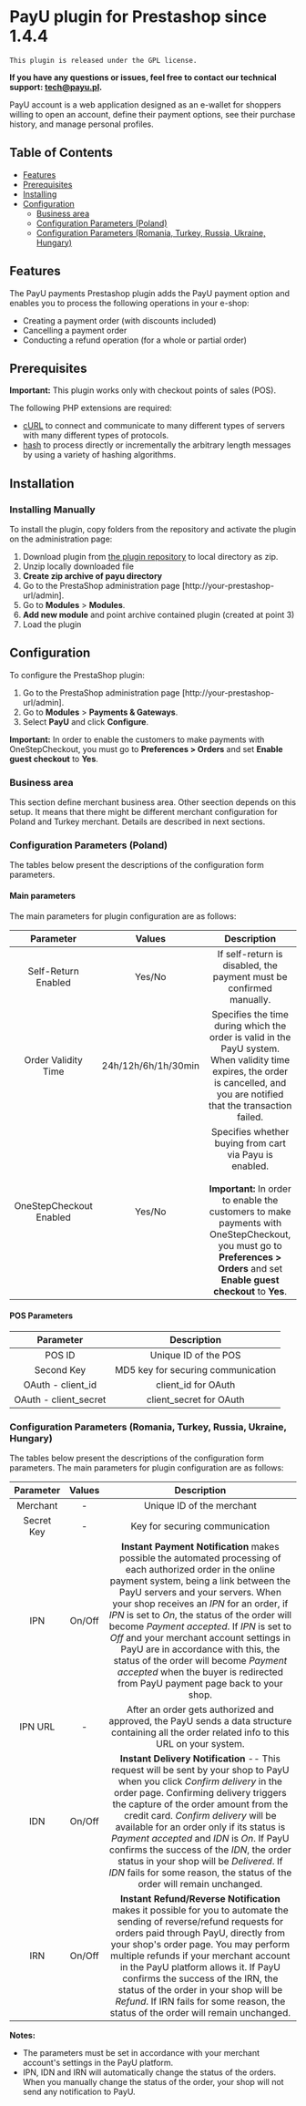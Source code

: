 # PayU plugin for Prestashop since 1.4.4
``This plugin is released under the GPL license.``

**If you have any questions or issues, feel free to contact our technical support: tech@payu.pl.**

PayU account is a web application designed as an e-wallet for shoppers willing to open an account, 
define their payment options, see their purchase history, and manage personal profiles.

## Table of Contents

* [Features](#features)
* [Prerequisites](#prerequisites) 
* [Installing](#installing-manually)
* [Configuration](#configuration)
    * [Business area](#business-area)
    * [Configuration Parameters (Poland)](#configuration-parameters-poland)
    * [Configuration Parameters (Romania, Turkey, Russia, Ukraine, Hungary)](#configuration-parameters-romania-turkey-russia-ukraine-hungary)

## Features
The PayU payments Prestashop plugin adds the PayU payment option and enables you to process the following operations in your e-shop:

* Creating a payment order (with discounts included)
* Cancelling a payment order
* Conducting a refund operation (for a whole or partial order)


## Prerequisites

**Important:** This plugin works only with checkout points of sales (POS).

The following PHP extensions are required:

* [cURL][ext2] to connect and communicate to many different types of servers with many different types of protocols.
* [hash][ext3] to process directly or incrementally the arbitrary length messages by using a variety of hashing algorithms.

## Installation

### Installing Manually

To install the plugin, copy folders from the repository and activate the plugin on the administration page:

1. Download plugin from [the plugin repository](https://github.com/PayU/plugin_prestashop) to local directory as zip.
2. Unzip locally downloaded file
3. **Create zip archive of payu directory**
4. Go to the PrestaShop administration page [http://your-prestashop-url/admin].
5. Go to **Modules** > **Modules**.
6. **Add new module** and point archive contained plugin (created at point 3)
7. Load the plugin


## Configuration

To configure the PrestaShop plugin:

1. Go to the PrestaShop administration page [http://your-prestashop-url/admin].
2. Go to **Modules** > **Payments & Gateways**.
3. Select **PayU** and click **Configure**.

**Important:** In order to enable the customers to make payments with OneStepCheckout, you must go to **Preferences > Orders** and set **Enable guest checkout** to **Yes**.

### Business area

This section define merchant business area. Other seection depends on this setup. It means that there might be different merchant configuration for Poland and Turkey merchant. 
Details are described in next sections.


### Configuration Parameters (Poland)

The tables below present the descriptions of the configuration form parameters.

#### Main parameters

The main parameters for plugin configuration are as follows:

| Parameter | Values | Description | 
|:---------:|:------:|:-----------:|
|Self-Return Enabled|Yes/No|If self-return is disabled, the payment must be confirmed manually.|
|Order Validity Time|24h/12h/6h/1h/30min|Specifies the time during which the order is valid in the PayU system. When validity time expires, the order is cancelled, and you are notified that the transaction failed.|
|OneStepCheckout Enabled|Yes/No|Specifies whether buying from cart via Payu is enabled. <br><br> **Important:** In order to enable the customers to make payments with OneStepCheckout, you must go to **Preferences > Orders** and set **Enable guest checkout** to **Yes**.|

#### POS Parameters

| Parameter | Description | 
|:---------:|:-----------:|
|POS ID|Unique ID of the POS|
|Second Key|MD5 key for securing communication|
|OAuth - client_id|client_id for OAuth|
|OAuth - client_secret|client_secret for OAuth|

### Configuration Parameters (Romania, Turkey, Russia, Ukraine, Hungary)

The tables below present the descriptions of the configuration form parameters. The main parameters for plugin configuration are as follows:

| Parameter | Values | Description | 
|:---------:|:------:|:-----------:|
|Merchant|-|Unique ID of the merchant|
|Secret Key|-|Key for securing communication|
|IPN|On/Off|**Instant Payment Notification** makes possible the automated processing of each authorized order in the online payment system, being a link between the PayU servers and your servers. When your shop receives an _IPN_ for an order, if _IPN_ is set to _On_, the status of the order will become _Payment accepted_. If _IPN_ is set to _Off_ and your merchant account settings in PayU are in accordance with this, the status of the order will become _Payment accepted_ when the buyer is redirected from PayU payment page back to your shop.|
|IPN URL|-|After an order gets authorized and approved, the PayU sends a data structure containing all the order related info to this URL on your system.|
|IDN|On/Off|**Instant Delivery Notification** -- This request will be sent by your shop to PayU when you click _Confirm delivery_ in the order page. Confirming delivery triggers the capture of the order amount from the credit card. _Confirm delivery_ will be available for an order only if its status is _Payment accepted_ and _IDN_ is _On_. If PayU confirms the success of the _IDN_, the order status in your shop will be _Delivered_. If _IDN_ fails for some reason, the status of the order will remain unchanged.|
|IRN|On/Off|**Instant Refund/Reverse Notification** makes it possible for you to automate the sending of reverse/refund requests for orders paid through PayU, directly from your shop's order page. You may perform multiple refunds if your merchant account in the PayU platform allows it. If PayU confirms the success of the IRN, the status of the order in your shop will be _Refund_. If IRN fails for some reason, the status of the order will remain unchanged.|

**Notes:**

- The parameters must be set in accordance with your merchant account's settings in the PayU platform.
- IPN, IDN and IRN will automatically change the status of the orders. When you manually change the status of the order, your shop will not send any notification to PayU.

<!--LINKS-->

<!--external links:-->

[ext1]: https://github.com/PayU/plugin_prestashop_144/tree/refactoring
[ext2]: http://php.net/manual/en/book.curl.php
[ext3]: http://php.net/manual/en/book.hash.php

<!--images:-->
